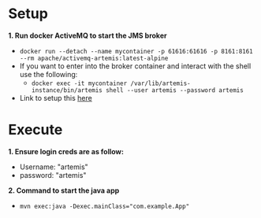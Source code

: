 # Setup

**1. Run docker ActiveMQ to start the JMS broker**

- `docker run --detach --name mycontainer -p 61616:61616 -p 8161:8161 --rm apache/activemq-artemis:latest-alpine`
- If you want to enter into the broker container and interact with the shell use the following:
  - `docker exec -it mycontainer /var/lib/artemis-instance/bin/artemis shell --user artemis --password artemis`
- Link to setup this [here](https://activemq.apache.org/components/artemis/documentation/latest/docker.html)

# Execute

**1. Ensure login creds are as follow:**

- Username: "artemis"
- password: "artemis"

**2. Command to start the java app**

- `mvn exec:java -Dexec.mainClass="com.example.App"`
